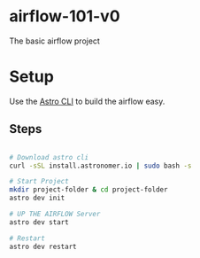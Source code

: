 # airflow-101-v0
The basic airflow project


# Setup

Use the [Astro CLI](https://www.astronomer.io/docs/astro/cli/install-cli) to build the airflow easy.

## Steps

```bash

# Download astro cli
curl -sSL install.astronomer.io | sudo bash -s

# Start Project
mkdir project-folder & cd project-folder
astro dev init

# UP THE AIRFLOW Server
astro dev start

# Restart
astro dev restart
```
